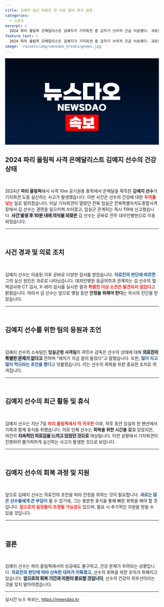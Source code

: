```yaml
---
title: 김예지 실신 의료진 큰 이상 없어 휴식 권장
categories:
  - 스포츠
excerpt: >
  2024 파리 올림픽 은메달리스트 김예지가 기자회견 중 갑자기 쓰러져 긴급 이송됐다. 과로로 인한 실신이라는 진단에 의료진은 조만간 퇴원이 가능하다고 전했다. 김예지의 건강에 대한 우려는 덜어졌다.
feature_text: >
  2024 파리 올림픽 은메달리스트 김예지가 기자회견 중 갑자기 쓰러져 긴급 이송됐다. 과로로 인한 실신이라는 진단에 의료진은 조만간 퇴원이 가능하다고 전했다. 김예지의 건강에 대한 우려는 덜어졌다.
image: '/assets/img/newsdao_breakingnews.jpg'
---
```


<p><img src="/assets/img/newsdao_breakingnews.jpg" alt="ranknews 속보" /></p>

<h2 data-ke-size="size26">2024 파리 올림픽 사격 은메달리스트 김예지 선수의 건강 상태</h2>

<p data-ke-size="size16">&nbsp;</p>

<p>2024년 <b>파리 올림픽</b>에서 사격 10m 공기권총 종목에서 은메달을 획득한 <b>김예지 선수</b>가 기자회견 도중 실신하는 사고가 발생했습니다. 이번 사건은 선수의 건강에 대한 <b><span style="color: #ee2323;">우려를 낳는</span></b> 일로 알려졌습니다. 이날 기자회견이 열렸던 전북 임실군 전북특별자치도종합사격장에서 김 선수는 경련을 일으키며 쓰러졌고, 임실군 관계자는 즉시 119에 신고했습니다. <b><span style="background-color: #21538527;">사건 발생 후 10분 내에 의식을 되찾은</span></b> 김 선수는 곧바로 전주 대자인병원으로 이송되었습니다.</p>

<hr />

<p data-ke-size="size16">&nbsp;</p>

<h2 data-ke-size="size26">사건 경과 및 의료 조치</h2>

<p data-ke-size="size16">&nbsp;</p>

<p>김예지 선수는 이송된 이후 곧바로 다양한 검사를 받았습니다. <b><span style="color: #1a5490;">의료진의 판단에 따르면</span></b> 그의 실신 원인은 과로로 나타났습니다. 대자인병원 응급의학과 관계자는 김 선수의 혈액검사와 CT 검사, X-레이 검사를 실시한 결과 <b><span style="color: #ee2323;">특별한 이상 소견은 발견되지 않았다</span></b>고 밝혔습니다. 따라서 김 선수는 앞으로 몇일 동안 <b>안정을 취해야 한다</b>는 의사의 진단을 받았습니다.</p>

<hr />

<p data-ke-size="size16">&nbsp;</p>

<h2 data-ke-size="size26">김예지 선수를 위한 팀의 응원과 조언</h2>

<p data-ke-size="size16">&nbsp;</p>

<p>김예지 선수의 소속팀인 <b>임실군청 사격팀</b>의 곽민수 감독은 선수의 상태에 대해 <b><span style="background-color: #21538527;">의료진이 특별한 문제가 없다고</span></b> 전하며 "예지가 지금 잠이 들었다"고 말했습니다. 또한, <b><span style="color: #1a5490;">많이 자고 많이 먹으라는 조언을 했다</span></b>고 덧붙였습니다. 이는 선수의 회복을 위한 중요한 조치로 여겨집니다.</p>

<hr />

<p data-ke-size="size16">&nbsp;</p>

<h2 data-ke-size="size26">김예지 선수의 최근 활동 및 휴식</h2>

<p data-ke-size="size16">&nbsp;</p>

<p>김예지 선수는 지난 7일 <b><span style="color: #ee2323;">파리 올림픽에서 막 귀국한</span></b> 이후, 하루 동안 임실의 한 펜션에서 가족과 함께 휴식을 취했습니다. 이로 인해 선수는 <b>회복을 위한 시간을 갖고</b> 있었지만, 여전히 <b><span style="background-color: #21538527;">지속적인 피로감을 느끼고 있었던 것으로</span></b> 에상됩니다. 이런 상황에서 기자회견이 진행되어 불가피하게 실신하는 사고가 발생한 것으로 보입니다.</p>

<hr />

<p data-ke-size="size16">&nbsp;</p>

<h2 data-ke-size="size26">김예지 선수의 회복 과정 및 지원</h2>

<p data-ke-size="size16">&nbsp;</p>

<p>앞으로 김예지 선수는 의료진의 조언을 따라 안정을 취하는 것이 필요합니다. <b><span style="color: #1a5490;">과로는 많은 선수들에게 큰 부담이</span></b> 될 수 있기에, 그는 충분한 휴식을 통해 빠른 회복을 해야 할 것입니다. <b><span style="color: #ee2323;">앞으로의 일정들이 조정될 가능성도</span></b> 있으며, 필요 시 추가적인 지원을 받을 수 있을 것입니다.</p>

<hr />

<p data-ke-size="size16">&nbsp;</p>

<h2 data-ke-size="size26">결론</h2>

<p data-ke-size="size16">&nbsp;</p>

<p>김예지 선수는 파리 올림픽에서의 성공에도 불구하고, 건강 문제가 우려되는 상황입니다. <b><span style="color: #1a5490;">의료진의 판단에 따라 신속한 대처가 이뤄졌고</span></b>, 선수의 회복을 위한 조치가 취해지고 있습니다. <b><span style="background-color: #21538527;">앞으로의 회복 기간과 지원이 중요할 것입니다</span></b>, 선수의 건강이 최우선이라는 것을 잊지 말아야겠습니다. </p>

<hr />
실시간 뉴스 속보는, <a href="https://newsdao.kr" rel="dofollow">https://newsdao.kr</a>


